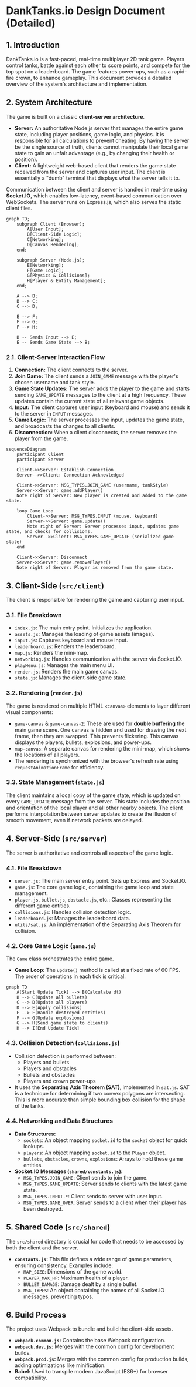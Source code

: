 # DankTanks.io Design Document (Detailed)

## 1. Introduction

DankTanks.io is a fast-paced, real-time multiplayer 2D tank game. Players control tanks, battle against each other to score points, and compete for the top spot on a leaderboard. The game features power-ups, such as a rapid-fire crown, to enhance gameplay. This document provides a detailed overview of the system's architecture and implementation.

## 2. System Architecture

The game is built on a classic **client-server architecture**.

*   **Server:** An authoritative Node.js server that manages the entire game state, including player positions, game logic, and physics. It is responsible for all calculations to prevent cheating. By having the server be the single source of truth, clients cannot manipulate their local game state to gain an unfair advantage (e.g., by changing their health or position).
*   **Client:** A lightweight web-based client that renders the game state received from the server and captures user input. The client is essentially a "dumb" terminal that displays what the server tells it to.

Communication between the client and server is handled in real-time using **Socket.IO**, which enables low-latency, event-based communication over WebSockets. The server runs on Express.js, which also serves the static client files.

```mermaid
graph TD;
    subgraph Client (Browser);
        A[User Input];
        B[Client-Side Logic];
        C[Networking];
        D[Canvas Rendering];
    end;

    subgraph Server (Node.js);
        E[Networking];
        F[Game Logic];
        G[Physics & Collisions];
        H[Player & Entity Management];
    end;

    A --> B;
    B --> C;
    C --> D;

    E --> F;
    F --> G;
    F --> H;

    B -- Sends Input --> E;
    E -- Sends Game State --> B;
```

### 2.1. Client-Server Interaction Flow

1.  **Connection:** The client connects to the server.
2.  **Join Game:** The client sends a `JOIN_GAME` message with the player's chosen username and tank style.
3.  **Game State Updates:** The server adds the player to the game and starts sending `GAME_UPDATE` messages to the client at a high frequency. These updates contain the current state of all relevant game objects.
4.  **Input:** The client captures user input (keyboard and mouse) and sends it to the server in `INPUT` messages.
5.  **Game Logic:** The server processes the input, updates the game state, and broadcasts the changes to all clients.
6.  **Disconnection:** When a client disconnects, the server removes the player from the game.

```mermaid
sequenceDiagram
    participant Client
    participant Server

    Client->>Server: Establish Connection
    Server-->>Client: Connection Acknowledged

    Client->>Server: MSG_TYPES.JOIN_GAME (username, tankStyle)
    Server->>Server: game.addPlayer()
    Note right of Server: New player is created and added to the game state.

    loop Game Loop
        Client->>Server: MSG_TYPES.INPUT (mouse, keyboard)
        Server->>Server: game.update()
        Note right of Server: Server processes input, updates game state, and checks for collisions.
        Server-->>Client: MSG_TYPES.GAME_UPDATE (serialized game state)
    end

    Client->>Server: Disconnect
    Server->>Server: game.removePlayer()
    Note right of Server: Player is removed from the game state.
```

## 3. Client-Side (`src/client`)

The client is responsible for rendering the game and capturing user input.

### 3.1. File Breakdown

*   `index.js`: The main entry point. Initializes the application.
*   `assets.js`: Manages the loading of game assets (images).
*   `input.js`: Captures keyboard and mouse input.
*   `leaderboard.js`: Renders the leaderboard.
*   `map.js`: Renders the mini-map.
*   `networking.js`: Handles communication with the server via Socket.IO.
*   `playMenu.js`: Manages the main menu UI.
*   `render.js`: Renders the main game canvas.
*   `state.js`: Manages the client-side game state.

### 3.2. Rendering (`render.js`)

The game is rendered on multiple HTML `<canvas>` elements to layer different visual components:
-   `game-canvas` & `game-canvas-2`: These are used for **double buffering** the main game scene. One canvas is hidden and used for drawing the next frame, then they are swapped. This prevents flickering. This canvas displays the players, bullets, explosions, and power-ups.
-   `map-canvas`: A separate canvas for rendering the mini-map, which shows the locations of all players.
-   The rendering is synchronized with the browser's refresh rate using `requestAnimationFrame` for efficiency.

### 3.3. State Management (`state.js`)

The client maintains a local copy of the game state, which is updated on every `GAME_UPDATE` message from the server. This state includes the position and orientation of the local player and all other nearby objects. The client performs interpolation between server updates to create the illusion of smooth movement, even if network packets are delayed.

## 4. Server-Side (`src/server`)

The server is authoritative and controls all aspects of the game logic.

### 4.1. File Breakdown

*   `server.js`: The main server entry point. Sets up Express and Socket.IO.
*   `game.js`: The core game logic, containing the game loop and state management.
*   `player.js`, `bullet.js`, `obstacle.js`, etc.: Classes representing the different game entities.
*   `collisions.js`: Handles collision detection logic.
*   `leaderboard.js`: Manages the leaderboard data.
*   `utils/sat.js`: An implementation of the Separating Axis Theorem for collision.

### 4.2. Core Game Logic (`game.js`)

The `Game` class orchestrates the entire game.
-   **Game Loop:** The `update()` method is called at a fixed rate of 60 FPS. The order of operations in each tick is critical:

```mermaid
graph TD
    A[Start Update Tick] --> B(Calculate dt)
    B --> C(Update all bullets)
    C --> D(Update all players)
    D --> E(Apply collisions)
    E --> F(Handle destroyed entities)
    F --> G(Update explosions)
    G --> H(Send game state to clients)
    H --> I[End Update Tick]
```

### 4.3. Collision Detection (`collisions.js`)

-   Collision detection is performed between:
    -   Players and bullets
    -   Players and obstacles
    -   Bullets and obstacles
    -   Players and crown power-ups
-   It uses the **Separating Axis Theorem (SAT)**, implemented in `sat.js`. SAT is a technique for determining if two convex polygons are intersecting. This is more accurate than simple bounding box collision for the shape of the tanks.

### 4.4. Networking and Data Structures

-   **Data Structures:**
    -   `sockets`: An object mapping `socket.id` to the `socket` object for quick lookups.
    -   `players`: An object mapping `socket.id` to the `Player` object.
    -   `bullets`, `obstacles`, `crowns`, `explosions`: Arrays to hold these game entities.
-   **Socket.IO Messages (`shared/constants.js`):**
    -   `MSG_TYPES.JOIN_GAME`: Client sends to join the game.
    -   `MSG_TYPES.GAME_UPDATE`: Server sends to clients with the latest game state.
    -   `MSG_TYPES.INPUT.*`: Client sends to server with user input.
    -   `MSG_TYPES.GAME_OVER`: Server sends to a client when their player has been destroyed.

## 5. Shared Code (`src/shared`)

The `src/shared` directory is crucial for code that needs to be accessed by both the client and the server.
-   **`constants.js`:** This file defines a wide range of game parameters, ensuring consistency. Examples include:
    -   `MAP_SIZE`: Dimensions of the game world.
    -   `PLAYER_MAX_HP`: Maximum health of a player.
    -   `BULLET_DAMAGE`: Damage dealt by a single bullet.
    -   `MSG_TYPES`: An object containing the names of all Socket.IO messages, preventing typos.

## 6. Build Process

The project uses Webpack to bundle and build the client-side assets.
-   **`webpack.common.js`:** Contains the base Webpack configuration.
-   **`webpack.dev.js`:** Merges with the common config for development builds.
-   **`webpack.prod.js`:** Merges with the common config for production builds, adding optimizations like minification.
-   **Babel:** Used to transpile modern JavaScript (ES6+) for browser compatibility.
